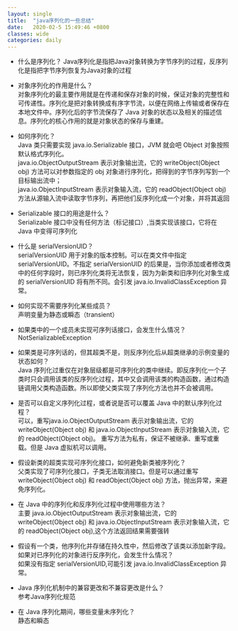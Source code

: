 ```yaml
---
layout: single
title:  "java序列化的一些总结"
date:   2020-02-5 15:49:46 +0800
classes: wide
categories: daily
---
```

* 什么是序列化？
Java序列化是指把Java对象转换为字节序列的过程，反序列化是指把字节序列恢复为Java对象的过程

* 对象序列化的作用是什么？  
对象序列化的最主要作用就是在传递和保存对象的时候，保证对象的完整性和可传递性。序列化是把对象转换成有序字节流，以便在网络上传输或者保存在本地文件中。序列化后的字节流保存了 Java 对象的状态以及相关的描述信息。序列化的核心作用的就是对象状态的保存与重建。

* 如何序列化？  
Java 类只需要实现 java.io.Serializable 接口，JVM 就会吧 Object 对象按照默认格式序列化。  
java.io.ObjectOutputStream 表示对象输出流，它的 writeObject(Object obj) 方法可以对参数指定的 obj 对象进行序列化，把得到的字节序列写到一个目标输出流中；  
java.io.ObjectInputStream 表示对象输入流，它的 readObject(Object obj) 方法从源输入流中读取字节序列，再把他们反序列化成一个对象，并将其返回  

* Serializable 接口的用途是什么？  
Serializable 接口中没有任何方法（标记接口）,当类实现该接口，它将在 Java 中变得可序列化

* 什么是 serialVersionUID？  
serialVersionUID 用于对象的版本控制。可以在类文件中指定 serialVersionUID。不指定 serialVersionUID 的后果是，当你添加或者修改类中的任何字段时，则已序列化类将无法恢复，因为为新类和旧序列化对象生成的 serialVersionUID 将有所不同。会引发 java.io.InvalidClassException 异常。

* 如何实现不需要序列化某些成员？  
声明变量为静态或瞬态（transient）

* 如果类中的一个成员未实现可序列话接口，会发生什么情况？  
NotSerializableException 

* 如果类是可序列话的，但其超类不是，则反序列化后从超类继承的示例变量的状态如何？  
Java 序列化过重仅在对象层级都是可序列化的类中继续。即反序列化一个子类时只会调用该类的反序列化过程，其中又会调用该类的构造函数，通过构造链调用父类构造函数。所以即使父类实现了序列化方法也并不会被调用。

* 是否可以自定义序列化过程，或者说是否可以覆盖 Java 中的默认序列化过程？  
可以，重写java.io.ObjectOutputStream 表示对象输出流，它的 writeObject(Object obj) 和 java.io.ObjectInputStream 表示对象输入流，它的 readObject(Object obj)。
重写方法为私有，保证不被继承、重写或重载。但是 Java 虚拟机可以调用。

* 假设新类的超类实现可序列化接口，如何避免新类被序列化？  
父类实现了可序列化接口，子类无法取消接口。但是可以通过重写 writeObject(Object obj) 和 readObject(Object obj) 方法，抛出异常，来避免序列化。

* 在 Java 中的序列化和反序列化过程中使用哪些方法？  
主要 java.io.ObjectOutputStream 表示对象输出流，它的 writeObject(Object obj) 和 java.io.ObjectInputStream 表示对象输入流，它的 readObject(Object obj),这个方法返回结果需要强转

* 假设有一个类，他序列化并存储在持久性中，然后修改了该类以添加新字段。如果对已序列化的对象进行反序列化，会发生什么情况？  
如果没有指定 serialVersionUID,可能引发 java.io.InvalidClassException 异常。

* Java 序列化机制中的兼容更改和不兼容更改是什么？  
参考Java序列化规范

* 在 Java 序列化期间，哪些变量未序列化？  
静态和瞬态
